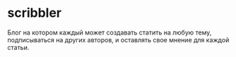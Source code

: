 # scribbler
Блог на котором каждый может создавать статить на любую тему, подписываться на других авторов, и оставлять свое мнение для каждой статьи.
